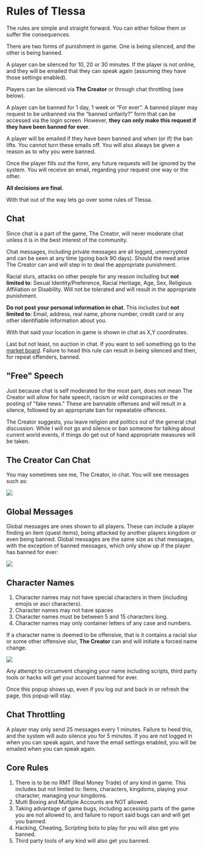 # Rules of Tlessa

The rules are simple and straight forward. You can either follow them or suffer the consequences.

There are two forms of punishment in game. One is being silenced, and the other is being banned.

A player can be silenced for 10, 20 or 30 minutes. If the player is not online, and they will be emailed that they can speak again (assuming they have those settings enabled).

Players can be silenced via **The Creator** or through chat throttling (see below).

A player can be banned for 1 day, 1 week or “For ever”. A banned player may request to be unbanned via the “banned unfairly?” form that can be accessed via the login screen.
However, **they can only make this request if they have been banned for ever**.

A player will be emailed if they have been banned and when (or if) the ban lifts. You cannot turn these emails off. You will also always be given a reason as to why you were banned.

Once the player fills out the form, any future requests will be ignored by the system. You will receive an email, regarding your request one way or the other.

**All decisions are final**.

With that out of the way lets go over some rules of Tlessa.

## Chat

Since chat is a part of the game, The Creator, will never moderate chat unless it is in the best interest of the community.

Chat messages, including private messages are all logged, unencrypted and can be seen at any time (going back 90 days). Should the need arise The Creator can and will step in to deal the appropriate punishment.

Racial slurs, attacks on other people for any reason including but **not limited to**: Sexual Identity/Preference, Racial Heritage, Age, Sex, Religious Affiliation or Disability.
Will not be tolerated and will result in the appropriate punishment.

**Do not post your personal information in chat**. This includes but **not limited to**: Email, address, real name, phone number, credit card or any other identifiable information about you.

With that said your location in game is shown in chat as X,Y coordinates.

Last but not least, no auction in chat. If you want to sell something go to the [market board](/information/market-bnoard). Failure to head this rule can result in being silenced and then, for repeat offenders, banned.

## "Free" Speech

Just because chat is self moderated for the most part, does not mean The Creator will allow for hate speech, racism or wild conspiracies or the posting of "fake news." These are bannable offenses and will result in a silence, followed by an appropriate ban for repeatable offences.

The Creator suggests, you leave religion and politics out of the general chat discussion. While I will not go and silence or ban someone for talking about current world events, if things do get out of hand appropriate measures will be taken.

## The Creator Can Chat

You may sometimes see me, The Creator, in chat. You will see messages such as:

<div class="gallery mb-4">
    <a href="/storage/info/rules/images/creator-chat.png" class="glightbox">
        <img src="/storage/info/rules/images/creator-chat.png" class="img-fluid" />
    </a>
</div>

## Global Messages

Global messages are ones shown to all players. These can include a player finding an item (quest items), being attacked by another players kingdom or even being banned. Global messages are the same size as chat messages, with the exception of banned messages,
which only show up if the player has banned for ever:

<div class="gallery mb-4">
    <a href="/storage/info/rules/images/creator-perma-ban.png" class="glightbox">
        <img src="/storage/info/rules/images/creator-perma-ban.png" class="img-fluid" />
    </a>
</div>

## Character Names

1. Character names may not have special characters in them (including emojis or asci characters).
2. Character names may not have spaces
3. Character names must be between 5 and 15 characters long.
4. Character names may only container letters of any case and numbers.

If a character name is deemed to be offensive, that is it contains a racial slur or some other offensive slur, **The Creator** can and will initiate a forced name change.

<div class="gallery mb-4">
    <a href="/storage/info/rules/images/name-change.png" class="glightbox">
        <img src="/storage/info/rules/images/name-change.png" class="img-fluid" />
    </a>
</div>

Any attempt to circumvent changing your name including scripts, third party tools or hacks will get your account banned for ever.

Once this popup shows up, even if you log out and back in or refresh the page, this popup will stay.

## Chat Throttling

A player may only send 25 messages every 1 minutes. Failure to heed this, and the system will auto silence you for 5 minutes. If you are not logged in when you can speak again, and have the email settings enabled, you will be emailed when you can speak again.

## Core Rules

1. There is to be no RMT (Real Money Trade) of any kind in game. This includes but not limited to: Items, characters, kingdoms, playing your character, managing your kingdoms.
2. Multi Boxing and Multiple Accounts are NOT allowed.
4. Taking advantage of game bugs, including accessing parts of the game you are not allowed to, and failure to report said bugs can and will get you banned.
5. Hacking, Cheating, Scripting bots to play for you will also get you banned.
6. Third party tools of any kind will also get you banned.




